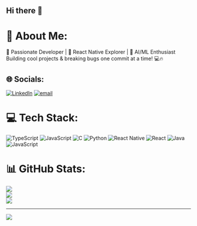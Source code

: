 ## Hi there 👋
# 💫 About Me:
🚀 Passionate Developer | 📱 React Native Explorer | 🤖 AI/ML Enthusiast<br>Building cool projects & breaking bugs one commit at a time! 💻🔥


## 🌐 Socials:
[![LinkedIn](https://img.shields.io/badge/LinkedIn-%230077B5.svg?logo=linkedin&logoColor=white)](https://linkedin.com/in/www.linkedin.com/in/hritvik-soni-020b0332a) [![email](https://img.shields.io/badge/Email-D14836?logo=gmail&logoColor=white)](mailto:sonihritvik77@gmail.com) 

# 💻 Tech Stack:
![TypeScript](https://img.shields.io/badge/typescript-%23007ACC.svg?style=for-the-badge&logo=typescript&logoColor=white) ![JavaScript](https://img.shields.io/badge/javascript-%23323330.svg?style=for-the-badge&logo=javascript&logoColor=%23F7DF1E) ![C](https://img.shields.io/badge/c-%2300599C.svg?style=for-the-badge&logo=c&logoColor=white) ![Python](https://img.shields.io/badge/python-3670A0?style=for-the-badge&logo=python&logoColor=ffdd54) ![React Native](https://img.shields.io/badge/react_native-%2320232a.svg?style=for-the-badge&logo=react&logoColor=%2361DAFB) ![React](https://img.shields.io/badge/react-%2320232a.svg?style=for-the-badge&logo=react&logoColor=%2361DAFB) ![Java](https://img.shields.io/badge/java-%23ED8B00.svg?style=for-the-badge&logo=openjdk&logoColor=white) ![JavaScript](https://img.shields.io/badge/javascript-%23323330.svg?style=for-the-badge&logo=javascript&logoColor=%23F7DF1E)
# 📊 GitHub Stats:
![](https://github-readme-stats.vercel.app/api?username=real-OP&theme=dark&hide_border=true&include_all_commits=false&count_private=false)<br/>
![](https://nirzak-streak-stats.vercel.app/?user=real-OP&theme=dark&hide_border=true)<br/>
![](https://github-readme-stats.vercel.app/api/top-langs/?username=real-OP&theme=dark&hide_border=true&include_all_commits=false&count_private=false&layout=compact)

---
[![](https://visitcount.itsvg.in/api?id=real-OP&icon=0&color=0)](https://visitcount.itsvg.in)

<!-- Proudly created with GPRM ( https://gprm.itsvg.in ) -->

<!--
**real-OP/real-OP** is a ✨ _special_ ✨ repository because its `README.md` (this file) appears on your GitHub profile.

Here are some ideas to get you started:

- 🔭 I’m currently working on ...
- 🌱 I’m currently learning ...
- 👯 I’m looking to collaborate on ...
- 🤔 I’m looking for help with ...
- 💬 Ask me about ...
- 📫 How to reach me: ...
- 😄 Pronouns: ...
- ⚡ Fun fact: ...
-->
